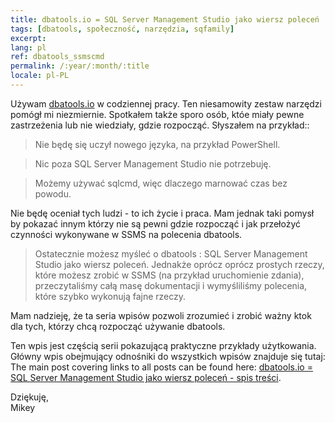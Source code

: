 ```yaml
---
title: dbatools.io = SQL Server Management Studio jako wiersz poleceń
tags: [dbatools, społeczność, narzędzia, sqfamily]
excerpt: 
lang: pl
ref: dbatools_ssmscmd
permalink: /:year/:month/:title
locale: pl-PL
---
```

Używam [dbatools.io](https://dbatools.io/) w codziennej pracy. Ten niesamowity zestaw narzędzi pomógł mi niezmiernie. Spotkałem także sporo osób, któe miały pewne zastrzeżenia lub nie wiedziały, gdzie rozpocząć. Słyszałem na przykład::

> Nie będę się uczył nowego języka, na przykład PowerShell.

> Nic poza SQL Server Management Studio nie potrzebuję.

> Możemy używać sqlcmd, więc dlaczego marnować czas bez powodu.

Nie będę oceniał tych ludzi - to ich życie i praca. Mam jednak taki pomysł by pokazać innym którzy nie są pewni gdzie rozpocząć i jak przełożyć czynności wykonywane w SSMS na polecenia dbatools.

> Ostatecznie możesz myśleć o dbatools : SQL Server Management Studio jako wiersz poleceń. Jednakże oprócz oprócz prostych rzeczy, które możesz zrobić w SSMS (na przykład uruchomienie zdania), przeczytaliśmy całą masę dokumentacji i wymyśliliśmy polecenia, które szybko wykonują fajne rzeczy.

Mam nadzieję, że ta seria wpisów pozwoli zrozumieć i zrobić ważny ktok dla tych, którzy chcą rozpocząć używanie dbatools.

Ten wpis jest częścią serii pokazującą praktyczne przykłady użytkowania. Główny wpis obejmujący odnośniki do wszystkich wpisów znajduje się tutaj: The main post covering links to all posts can be found here: [dbatools.io = SQL Server Management Studio jako wiersz poleceń - spis treści](/2020/06/dbatools-io-sql-server-management-studio-jako-wiersz-polecen-spis-tresci).

Dziękuję,  
Mikey